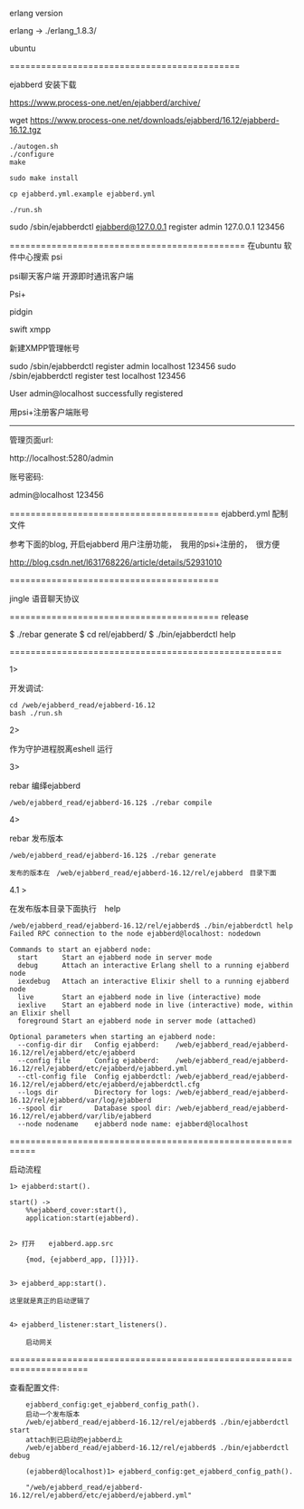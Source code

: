 erlang version

erlang -> ./erlang_1.8.3/

ubuntu


============================================

ejabberd 安装下载

https://www.process-one.net/en/ejabberd/archive/

wget https://www.process-one.net/downloads/ejabberd/16.12/ejabberd-16.12.tgz


    ./autogen.sh
    ./configure
    make

    sudo make install

    cp ejabberd.yml.example ejabberd.yml

    ./run.sh


sudo /sbin/ejabberdctl ejabberd@127.0.0.1 register admin 127.0.0.1 123456


=============================================
在ubuntu 软件中心搜索 psi

psi聊天客户端
开源即时通讯客户端

Psi+

pidgin

swift xmpp



新建XMPP管理帐号


sudo /sbin/ejabberdctl register admin localhost 123456
sudo /sbin/ejabberdctl register test localhost 123456

User admin@localhost successfully registered

用psi+注册客户端账号


-----------------------------------------
管理页面url:

http://localhost:5280/admin

账号密码:

admin@localhost
123456



========================================
ejabberd.yml 配制文件

参考下面的blog, 开启ejabberd 用户注册功能，　我用的psi+注册的，　很方便

http://blog.csdn.net/l631768226/article/details/52931010

========================================

jingle 语音聊天协议　

========================================
release

$ ./rebar generate
$ cd rel/ejabberd/
$ ./bin/ejabberdctl help



====================================================

1>

开发调试:

    cd /web/ejabberd_read/ejabberd-16.12
    bash ./run.sh

2>

作为守护进程脱离eshell 运行



3>

rebar 编绎ejabberd

    /web/ejabberd_read/ejabberd-16.12$ ./rebar compile

4>

rebar 发布版本

    /web/ejabberd_read/ejabberd-16.12$ ./rebar generate

    发布的版本在　/web/ejabberd_read/ejabberd-16.12/rel/ejabberd　目录下面


4.1 >

在发布版本目录下面执行　help

    /web/ejabberd_read/ejabberd-16.12/rel/ejabberd$ ./bin/ejabberdctl help
    Failed RPC connection to the node ejabberd@localhost: nodedown

    Commands to start an ejabberd node:
      start      Start an ejabberd node in server mode
      debug      Attach an interactive Erlang shell to a running ejabberd node
      iexdebug   Attach an interactive Elixir shell to a running ejabberd node
      live       Start an ejabberd node in live (interactive) mode
      iexlive    Start an ejabberd node in live (interactive) mode, within an Elixir shell
      foreground Start an ejabberd node in server mode (attached)

    Optional parameters when starting an ejabberd node:
      --config-dir dir   Config ejabberd:    /web/ejabberd_read/ejabberd-16.12/rel/ejabberd/etc/ejabberd
      --config file      Config ejabberd:    /web/ejabberd_read/ejabberd-16.12/rel/ejabberd/etc/ejabberd/ejabberd.yml
      --ctl-config file  Config ejabberdctl: /web/ejabberd_read/ejabberd-16.12/rel/ejabberd/etc/ejabberd/ejabberdctl.cfg
      --logs dir         Directory for logs: /web/ejabberd_read/ejabberd-16.12/rel/ejabberd/var/log/ejabberd
      --spool dir        Database spool dir: /web/ejabberd_read/ejabberd-16.12/rel/ejabberd/var/lib/ejabberd
      --node nodename    ejabberd node name: ejabberd@localhost



===========================================================


启动流程


    1> ejabberd:start().

    start() ->
        %%ejabberd_cover:start(),
        application:start(ejabberd).


    2> 打开　　ejabberd.app.src

        {mod, {ejabberd_app, []}}]}.


    3> ejabberd_app:start().

    这里就是真正的启动逻辑了


    4> ejabberd_listener:start_listeners().

        启动网关



=====================================================================

查看配置文件:

        ejabberd_config:get_ejabberd_config_path().
        启动一个发布版本　
        /web/ejabberd_read/ejabberd-16.12/rel/ejabberd$ ./bin/ejabberdctl start
        attach到已启动的ejabberd上
        /web/ejabberd_read/ejabberd-16.12/rel/ejabberd$ ./bin/ejabberdctl debug

        (ejabberd@localhost)1> ejabberd_config:get_ejabberd_config_path().

        "/web/ejabberd_read/ejabberd-16.12/rel/ejabberd/etc/ejabberd/ejabberd.yml"








